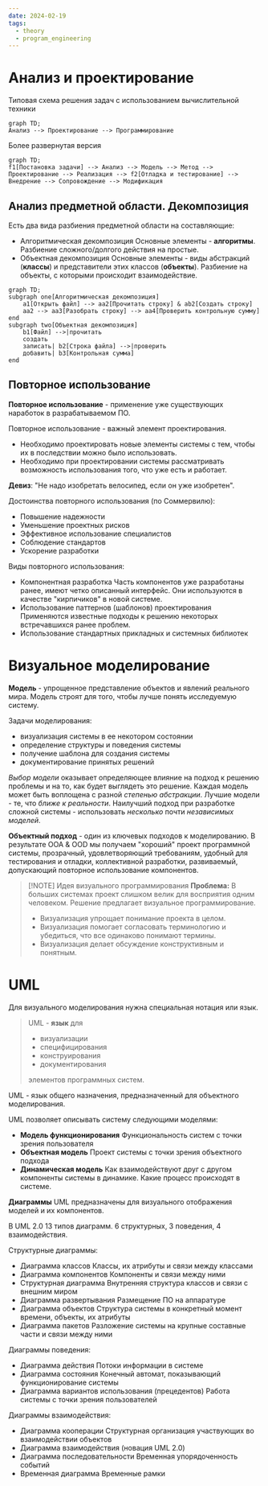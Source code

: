 ```yaml
---
date: 2024-02-19
tags:
  - theory
  - program_engineering
---
```

# Анализ и проектирование
Типовая схема решения задач с использованием вычислительной техники
```mermaid
graph TD;
Анализ --> Проектирование --> Программирование
```

Более развернутая версия
```mermaid
graph TD;
f1[Постановка задачи] --> Анализ --> Модель --> Метод --> Проектирование --> Реализация --> f2[Отладка и тестирование] --> Внедрение --> Сопровождение --> Модификация
```

## Анализ предметной области. Декомпозиция
Есть два вида разбиения предметной области на составляющие:
- Алгоритмическая декомпозиция
  Основные элементы - **алгоритмы**.
  Разбиение сложного/долгого действия на простые.
- Объектная декомпозиция
  Основные элементы - виды абстракций (**классы**) и представители этих классов (**объекты**).
  Разбиение на объекты, с которыми происходит взаимодействие.

```mermaid
graph TD;
subgraph one[Алгоритмическая декомпозиция]
	a1[Открыть файл] --> aa2[Прочитать строку] & ab2[Создать строку]
	aa2 --> aa3[Разобрать строку] --> aa4[Проверить контрольную сумму]
end
subgraph two[Объектная декомпозиция]
	b1[Файл] -->|прочитать
	создать
	записать| b2[Строка файла] -->|проверить
	добавить| b3[Контрольная сумма]
end
```


## Повторное использование
**Повторное использование** - применение уже существующих наработок в разрабатываемом ПО.

Повторное использование - важный элемент проектирования.
- Необходимо проектировать новые элементы системы с тем, чтобы их в последствии можно было использовать.
- Необходимо при проектировании системы рассматривать возможность использования того, что уже есть и работает.

**Девиз**: "Не надо изобретать велосипед, если он уже изобретен".

Достоинства повторного использования (по Соммервилю):
- Повышение надежности
- Уменьшение проектных рисков
- Эффективное использование специалистов
- Соблюдение стандартов
- Ускорение разработки

Виды повторного использования:
- Компонентная разработка
  Часть компонентов уже разработаны ранее, имеют четко описанный интерфейс. Они используются в качестве "кирпичиков" в новой системе.
- Использование паттернов (шаблонов) проектирования
  Применяются известные подходы к решению некоторых встречавшихся ранее проблем.
- Использование стандартных прикладных и системных библиотек

# Визуальное моделирование
**Модель** - упрощенное представление объектов и явлений реального мира.
Модель строят для того, чтобы лучше понять исследуемую систему.

Задачи моделирования:
- визуализация системы в ее некотором состоянии
- определение структуры и поведения системы
- получение шаблона для создания системы
- документирование принятых решений

*Выбор модели* оказывает определяющее влияние на подход к решению проблемы и на то, как будет выглядеть это решение.
Каждая модель может быть воплощена с разной *степенью абстракции*.
Лучшие модели - те, что *ближе к реальности*.
Наилучший подход при разработке сложной системы - использовать *несколько* почти *независимых моделей*.

**Объектный подход** - один из ключевых подходов к моделированию.
В результате OOA & OOD мы получаем "хороший" проект программной системы, прозрачный, удовлетворяющий требованиям, удобный для тестирования и отладки, коллективной разработки, развиваемый, допускающий повторное использование компонентов.

> [!NOTE] Идея визуального программирования
> **Проблема:** В больших системах проект слишком велик для восприятия одним человеком.
> Решение предлагает визуальное программирование.
> 
> - Визуализация упрощает понимание проекта в целом.
> - Визуализация помогает согласовать терминологию и убедиться, что все одинаково понимают термины.
> - Визуализация делает обсуждение конструктивным и понятным.

# UML
Для визуального моделирования нужна специальная нотация или язык.

>UML - **язык** для 
> - визуализации
> - специфицирования
> - конструирования
> - документирования
>
>элементов программных систем.

UML - язык общего назначения, предназначенный для объектного моделирования.

UML позволяет описывать систему следующими моделями:
- **Модель функционирования**
  Функциональность систем с точки зрения пользователя
- **Объектная модель**
  Проект системы с точки зрения объектного подхода
- **Динамическая модель**
  Как взаимодействуют друг с другом компоненты системы в динамике. Какие процесс происходят в системе.
  
**Диаграммы** UML предназначены для визуального отображения моделей и их компонентов.

В UML 2.0 13 типов диаграмм. 6 структурных, 3 поведения, 4 взаимодействия.

Структурные диаграммы:
- Диаграмма классов
  Классы, их атрибуты и связи между классами
- Диаграмма компонентов
  Компоненты и связи между ними
- Структурная диаграмма
  Внутренняя структура классов и связи с внешним миром
- Диаграмма развертывания
  Размещение ПО на аппаратуре
- Диаграмма объектов
  Структура системы в конкретный момент времени, объекты, их атрибуты
- Диаграмма пакетов
  Разложение системы на крупные составные части и связи между ними

Диаграммы поведения:
- Диаграмма действия
  Потоки информации в системе
- Диаграмма состояния
  Конечный автомат, показывающий функционирование системы
- Диаграмма вариантов использования (прецедентов)
  Работа системы с точки зрения пользователей

Диаграммы взаимодействия:
- Диаграмма кооперации
  Структурная организация участвующих во взаимодействии объектов
- Диаграмма взаимодействия (новация UML 2.0)
- Диаграмма последовательности
  Временная упорядоченность событий
- Временная диаграмма
  Временные рамки

